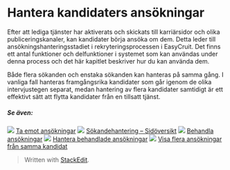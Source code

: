 
# Hantera kandidaters ansökningar

Efter att lediga tjänster har aktiverats och skickats till karriärsidor och olika publiceringskanaler, kan kandidater börja ansöka om dem. Detta leder till ansökningshanteringsstadiet i rekryteringsprocessen i EasyCruit. Det finns ett antal funktioner och delfunktioner i systemet som kan användas under denna process och det här kapitlet beskriver hur du kan använda dem.

Både flera sökanden och enstaka sökanden kan hanteras på samma gång. I vanliga fall hanteras framgångsrika kandidater som går igenom de olika intervjustegen separat, medan hantering av flera kandidater samtidigt är ett effektivt sätt att flytta kandidater från en tillsatt tjänst.

##### Se även:

![](../Resources/Images/icon-document-link.png)  [Ta emot ansökningar](receiving_applications.htm)
![](../Resources/Images/icon-document-link.png)  [Sökandehantering – Sidöversikt](application_handling_page_overview.htm)
![](../Resources/Images/icon-document-link.png)  [Behandla ansökningar](processing_applications.htm)
![](../Resources/Images/icon-document-link.png)  [Hantera behandlade ansökningar](managing_processed_applications.htm)
![](../Resources/Images/icon-document-link.png)  [Visa flera ansökningar från samma kandidat](viewing_a_candidates_multiple_applications.htm)

> Written with [StackEdit](https://stackedit.io/).
<!--stackedit_data:
eyJoaXN0b3J5IjpbLTEzOTQxNTExMDddfQ==
-->